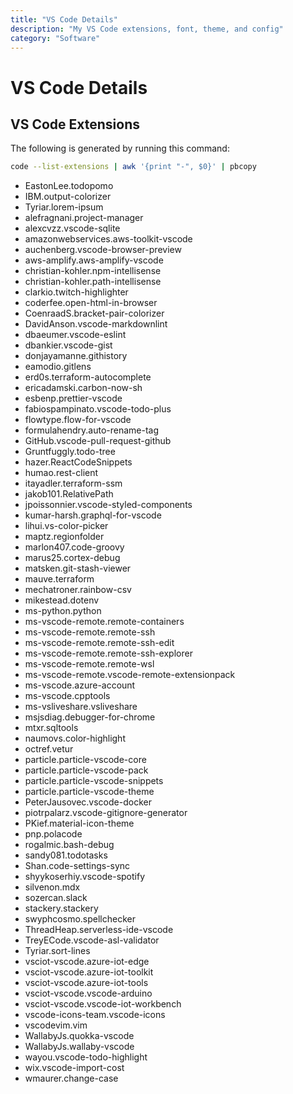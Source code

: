 ```yaml
---
title: "VS Code Details"
description: "My VS Code extensions, font, theme, and config"
category: "Software"
---
```


# VS Code Details

## VS Code Extensions

The following is generated by running this command:

```bash
code --list-extensions | awk '{print "-", $0}' | pbcopy
```

- EastonLee.todopomo
- IBM.output-colorizer
- Tyriar.lorem-ipsum
- alefragnani.project-manager
- alexcvzz.vscode-sqlite
- amazonwebservices.aws-toolkit-vscode
- auchenberg.vscode-browser-preview
- aws-amplify.aws-amplify-vscode
- christian-kohler.npm-intellisense
- christian-kohler.path-intellisense
- clarkio.twitch-highlighter
- coderfee.open-html-in-browser
- CoenraadS.bracket-pair-colorizer
- DavidAnson.vscode-markdownlint
- dbaeumer.vscode-eslint
- dbankier.vscode-gist
- donjayamanne.githistory
- eamodio.gitlens
- erd0s.terraform-autocomplete
- ericadamski.carbon-now-sh
- esbenp.prettier-vscode
- fabiospampinato.vscode-todo-plus
- flowtype.flow-for-vscode
- formulahendry.auto-rename-tag
- GitHub.vscode-pull-request-github
- Gruntfuggly.todo-tree
- hazer.ReactCodeSnippets
- humao.rest-client
- itayadler.terraform-ssm
- jakob101.RelativePath
- jpoissonnier.vscode-styled-components
- kumar-harsh.graphql-for-vscode
- lihui.vs-color-picker
- maptz.regionfolder
- marlon407.code-groovy
- marus25.cortex-debug
- matsken.git-stash-viewer
- mauve.terraform
- mechatroner.rainbow-csv
- mikestead.dotenv
- ms-python.python
- ms-vscode-remote.remote-containers
- ms-vscode-remote.remote-ssh
- ms-vscode-remote.remote-ssh-edit
- ms-vscode-remote.remote-ssh-explorer
- ms-vscode-remote.remote-wsl
- ms-vscode-remote.vscode-remote-extensionpack
- ms-vscode.azure-account
- ms-vscode.cpptools
- ms-vsliveshare.vsliveshare
- msjsdiag.debugger-for-chrome
- mtxr.sqltools
- naumovs.color-highlight
- octref.vetur
- particle.particle-vscode-core
- particle.particle-vscode-pack
- particle.particle-vscode-snippets
- particle.particle-vscode-theme
- PeterJausovec.vscode-docker
- piotrpalarz.vscode-gitignore-generator
- PKief.material-icon-theme
- pnp.polacode
- rogalmic.bash-debug
- sandy081.todotasks
- Shan.code-settings-sync
- shyykoserhiy.vscode-spotify
- silvenon.mdx
- sozercan.slack
- stackery.stackery
- swyphcosmo.spellchecker
- ThreadHeap.serverless-ide-vscode
- TreyECode.vscode-asl-validator
- Tyriar.sort-lines
- vsciot-vscode.azure-iot-edge
- vsciot-vscode.azure-iot-toolkit
- vsciot-vscode.azure-iot-tools
- vsciot-vscode.vscode-arduino
- vsciot-vscode.vscode-iot-workbench
- vscode-icons-team.vscode-icons
- vscodevim.vim
- WallabyJs.quokka-vscode
- WallabyJs.wallaby-vscode
- wayou.vscode-todo-highlight
- wix.vscode-import-cost
- wmaurer.change-case
